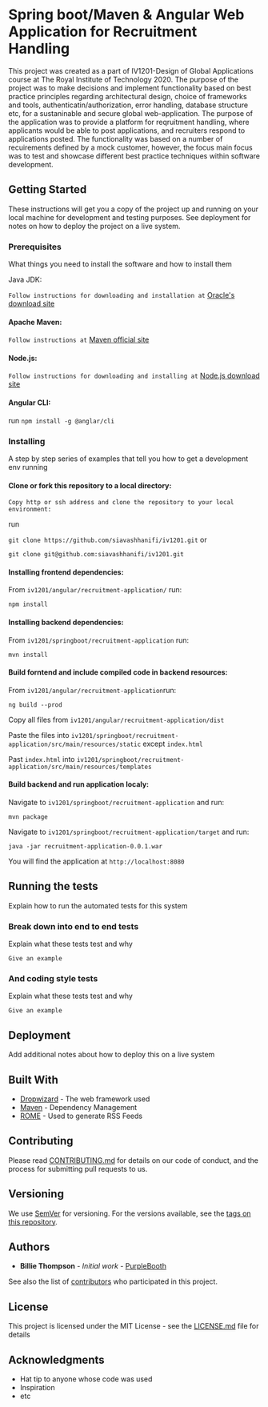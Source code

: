 # Spring boot/Maven & Angular Web Application for Recruitment Handling

This project was created as a part of IV1201-Design of Global Applications course at The Royal Institute of Technology 2020.
The purpose of the project was to make decisions and implement functionality based on best practice principles regarding architectural design, choice of frameworks and tools, authenticatin/authorization, error handling, database structure etc, for a sustaninable and secure global web-application. The purpose of the application was to provide a platform for reqruitment handling, where applicants would be able to post applications, and recruiters respond to applications posted. The functionality was based on a number of recuirements defined by a mock customer, however, the focus main focus was to test and showcase different best practice techniques within software development. 

## Getting Started

These instructions will get you a copy of the project up and running on your local machine for development and testing purposes. See deployment for notes on how to deploy the project on a live system.

### Prerequisites

What things you need to install the software and how to install them

Java JDK:

`Follow instructions for downloading and installation at` [Oracle's download site](https://www.oracle.com/java/technologies/javase-downloads.html)

#### Apache Maven:

`Follow instructions at` [Maven official site](https://maven.apache.org/install.html)

#### Node.js:

`Follow instructions for downloading and installing at` [Node.js download site](https://nodejs.org/en/)

#### Angular CLI:

run `npm install -g @anglar/cli`

### Installing

A step by step series of examples that tell you how to get a development env running

#### Clone or fork this repository to a local directory: 

```
Copy http or ssh address and clone the repository to your local environment:
```

run

`git clone https://github.com/siavashhanifi/iv1201.git` or 

` git clone git@github.com:siavashhanifi/iv1201.git `

#### Installing frontend dependencies:

From ```iv1201/angular/recruitment-application/``` run:

`
npm install
`

#### Installing backend dependencies: 

From ```iv1201/springboot/recruitment-application``` run:

`
mvn install
`

#### Build forntend and include compiled code in backend resources:

From ```iv1201/angular/recruitment-application```run:

`
ng build --prod
`

Copy all files from ```iv1201/angular/recruitment-application/dist```

Paste the files into ```iv1201/springboot/recruitment-application/src/main/resources/static``` except `index.html`

Past `index.html` into ```iv1201/springboot/recruitment-application/src/main/resources/templates```

#### Build backend and run application localy:

Navigate to ```iv1201/springboot/recruitment-application``` and run:

`mvn package`

Navigate to ```iv1201/springboot/recruitment-application/target``` and run:

`java -jar recruitment-application-0.0.1.war`

You will find the application at `http://localhost:8080`

## Running the tests

Explain how to run the automated tests for this system

### Break down into end to end tests

Explain what these tests test and why

```
Give an example
```

### And coding style tests

Explain what these tests test and why

```
Give an example
```

## Deployment

Add additional notes about how to deploy this on a live system

## Built With

* [Dropwizard](http://www.dropwizard.io/1.0.2/docs/) - The web framework used
* [Maven](https://maven.apache.org/) - Dependency Management
* [ROME](https://rometools.github.io/rome/) - Used to generate RSS Feeds

## Contributing

Please read [CONTRIBUTING.md](https://gist.github.com/PurpleBooth/b24679402957c63ec426) for details on our code of conduct, and the process for submitting pull requests to us.

## Versioning

We use [SemVer](http://semver.org/) for versioning. For the versions available, see the [tags on this repository](https://github.com/your/project/tags). 

## Authors

* **Billie Thompson** - *Initial work* - [PurpleBooth](https://github.com/PurpleBooth)

See also the list of [contributors](https://github.com/your/project/contributors) who participated in this project.

## License

This project is licensed under the MIT License - see the [LICENSE.md](LICENSE.md) file for details

## Acknowledgments

* Hat tip to anyone whose code was used
* Inspiration
* etc
